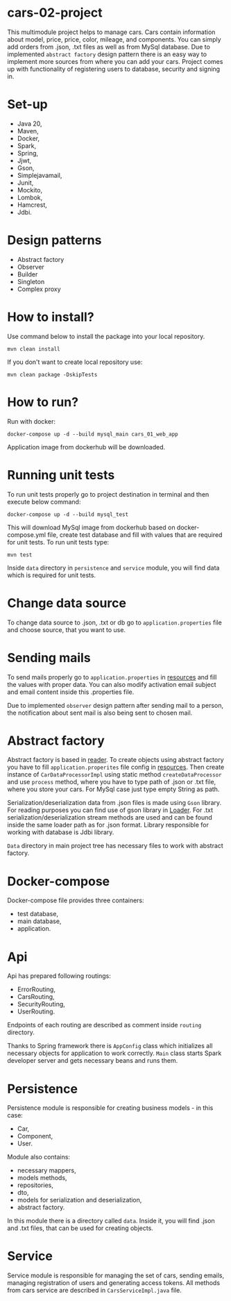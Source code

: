# cars-02-project

This multimodule project helps to manage cars. Cars contain information about model, price, price, color, mileage,
and components. You can simply add orders from .json, .txt files as well as from MySql database.
Due to implemented `abstract factory` design pattern there is an easy way to implement more sources from where you can
add your cars.
Project comes up with functionality of registering users to database, security and signing in.

# Set-up

- Java 20,
- Maven,
- Docker,
- Spark,
- Spring,
- Jjwt,
- Gson,
- Simplejavamail,
- Junit,
- Mockito,
- Lombok,
- Hamcrest,
- Jdbi.

# Design patterns
- Abstract factory
- Observer
- Builder
- Singleton
- Complex proxy

# How to install?

Use command below to install the package into your local repository.
```
mvn clean install
```
If you don't want to create local repository use:
```
mvn clean package -DskipTests
```

# How to run?

Run with docker:
```
docker-compose up -d --build mysql_main cars_01_web_app
```
Application image from dockerhub will be downloaded.

# Running unit tests

To run unit tests properly go to project destination in terminal and then execute below command:
```
docker-compose up -d --build mysql_test
```
This will download MySql image from dockerhub based on docker-compose.yml file, create test database and fill with
values that are required for unit tests. To run unit tests type:
```
mvn test
```
Inside `data` directory in `persistence` and `service` module, you will find data which is required for unit tests.

# Change data source

To change data source to .json, .txt or db go to `application.properties` file and choose source, that you want to use.

# Sending mails

To send mails properly go to `application.properties` in [resources](https://github.com/pietrasFilip/orders-project/tree/main/api/src/main/resources) and fill the values with proper data.
You can also modify activation email subject and email content inside this .properties file.

Due to implemented `observer` design pattern after sending mail to a person, the notification about sent mail 
is also being sent to chosen mail.

# Abstract factory

Abstract factory is based in [reader](https://github.com/pietrasFilip/orders-project/tree/main/persistence/src/main/java/com/app/persistence/data/reader).
To create objects using abstract factory you have to fill `application.properites` file config in [resources](https://github.com/pietrasFilip/orders-project/tree/main/api/src/main/resources).
Then create instance of `CarDataProcessorImpl` using static method `createDataProcessor` and use `process` method,
where you have to type path of .json or .txt file, where you store your cars. For MySql case just type empty String
as path.

Serialization/deserialization data from .json files is made using `Gson` library. For reading purposes you can find
use of gson library in [Loader](https://github.com/pietrasFilip/orders-project/tree/main/persistence/src/main/java/com/app/persistence/data/reader/loader). For .txt serialization/deserialization stream methods are used and can be found
inside the same loader path as for .json format. Library responsible for working with database is Jdbi library.

`Data` directory in main project tree has necessary files to work with abstract factory.

# Docker-compose

Docker-compose file provides three containers:
- test database,
- main database,
- application.

# Api

Api has prepared following routings:
- ErrorRouting,
- CarsRouting,
- SecurityRouting,
- UserRouting.

Endpoints of each routing are described as comment inside `routing` directory.

Thanks to Spring framework there is `AppConfig` class which initializes all necessary objects for application
to work correctly.
`Main` class starts Spark developer server and gets necessary beans and runs them.

# Persistence

Persistence module is responsible for creating business models - in this case:
- Car,
- Component,
- User.

Module also contains:
- necessary mappers,
- models methods,
- repositories,
- dto,
- models for serialization and deserialization,
- abstract factory.

In this module there is a directory called `data`. Inside it, you will find .json and .txt files, that can be used for
creating objects.

# Service

Service module is responsible for managing the set of cars, sending emails, managing registration of users 
and generating access tokens. All methods from cars service are described in `CarsServiceImpl.java` file.